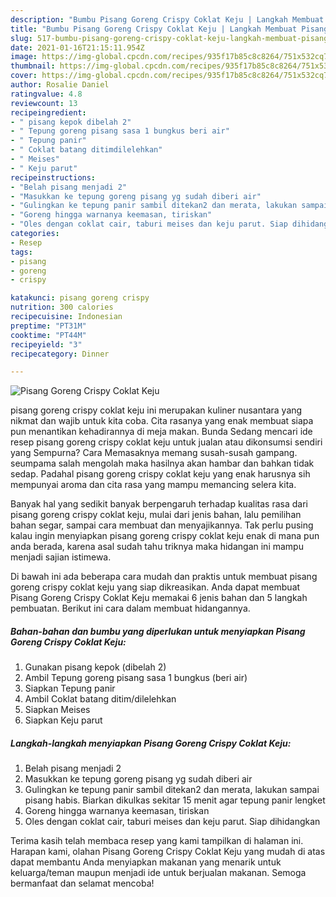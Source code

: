 ```yaml
---
description: "Bumbu Pisang Goreng Crispy Coklat Keju | Langkah Membuat Pisang Goreng Crispy Coklat Keju Yang Mudah Dan Praktis"
title: "Bumbu Pisang Goreng Crispy Coklat Keju | Langkah Membuat Pisang Goreng Crispy Coklat Keju Yang Mudah Dan Praktis"
slug: 517-bumbu-pisang-goreng-crispy-coklat-keju-langkah-membuat-pisang-goreng-crispy-coklat-keju-yang-mudah-dan-praktis
date: 2021-01-16T21:15:11.954Z
image: https://img-global.cpcdn.com/recipes/935f17b85c8c8264/751x532cq70/pisang-goreng-crispy-coklat-keju-foto-resep-utama.jpg
thumbnail: https://img-global.cpcdn.com/recipes/935f17b85c8c8264/751x532cq70/pisang-goreng-crispy-coklat-keju-foto-resep-utama.jpg
cover: https://img-global.cpcdn.com/recipes/935f17b85c8c8264/751x532cq70/pisang-goreng-crispy-coklat-keju-foto-resep-utama.jpg
author: Rosalie Daniel
ratingvalue: 4.8
reviewcount: 13
recipeingredient:
- " pisang kepok dibelah 2"
- " Tepung goreng pisang sasa 1 bungkus beri air"
- " Tepung panir"
- " Coklat batang ditimdilelehkan"
- " Meises"
- " Keju parut"
recipeinstructions:
- "Belah pisang menjadi 2"
- "Masukkan ke tepung goreng pisang yg sudah diberi air"
- "Gulingkan ke tepung panir sambil ditekan2 dan merata, lakukan sampai pisang habis. Biarkan dikulkas sekitar 15 menit agar tepung panir lengket"
- "Goreng hingga warnanya keemasan, tiriskan"
- "Oles dengan coklat cair, taburi meises dan keju parut. Siap dihidangkan"
categories:
- Resep
tags:
- pisang
- goreng
- crispy

katakunci: pisang goreng crispy 
nutrition: 300 calories
recipecuisine: Indonesian
preptime: "PT31M"
cooktime: "PT44M"
recipeyield: "3"
recipecategory: Dinner

---
```



![Pisang Goreng Crispy Coklat Keju](https://img-global.cpcdn.com/recipes/935f17b85c8c8264/751x532cq70/pisang-goreng-crispy-coklat-keju-foto-resep-utama.jpg)


pisang goreng crispy coklat keju ini merupakan kuliner nusantara yang nikmat dan wajib untuk kita coba. Cita rasanya yang enak membuat siapa pun menantikan kehadirannya di meja makan.
Bunda Sedang mencari ide resep pisang goreng crispy coklat keju untuk jualan atau dikonsumsi sendiri yang Sempurna? Cara Memasaknya memang susah-susah gampang. seumpama salah mengolah maka hasilnya akan hambar dan bahkan tidak sedap. Padahal pisang goreng crispy coklat keju yang enak harusnya sih mempunyai aroma dan cita rasa yang mampu memancing selera kita.

Banyak hal yang sedikit banyak berpengaruh terhadap kualitas rasa dari pisang goreng crispy coklat keju, mulai dari jenis bahan, lalu pemilihan bahan segar, sampai cara membuat dan menyajikannya. Tak perlu pusing kalau ingin menyiapkan pisang goreng crispy coklat keju enak di mana pun anda berada, karena asal sudah tahu triknya maka hidangan ini mampu menjadi sajian istimewa.




Di bawah ini ada beberapa cara mudah dan praktis untuk membuat pisang goreng crispy coklat keju yang siap dikreasikan. Anda dapat membuat Pisang Goreng Crispy Coklat Keju memakai 6 jenis bahan dan 5 langkah pembuatan. Berikut ini cara dalam membuat hidangannya.

<!--inarticleads1-->

##### Bahan-bahan dan bumbu yang diperlukan untuk menyiapkan Pisang Goreng Crispy Coklat Keju:

1. Gunakan  pisang kepok (dibelah 2)
1. Ambil  Tepung goreng pisang sasa 1 bungkus (beri air)
1. Siapkan  Tepung panir
1. Ambil  Coklat batang ditim/dilelehkan
1. Siapkan  Meises
1. Siapkan  Keju parut




<!--inarticleads2-->

##### Langkah-langkah menyiapkan Pisang Goreng Crispy Coklat Keju:

1. Belah pisang menjadi 2
1. Masukkan ke tepung goreng pisang yg sudah diberi air
1. Gulingkan ke tepung panir sambil ditekan2 dan merata, lakukan sampai pisang habis. Biarkan dikulkas sekitar 15 menit agar tepung panir lengket
1. Goreng hingga warnanya keemasan, tiriskan
1. Oles dengan coklat cair, taburi meises dan keju parut. Siap dihidangkan




Terima kasih telah membaca resep yang kami tampilkan di halaman ini. Harapan kami, olahan Pisang Goreng Crispy Coklat Keju yang mudah di atas dapat membantu Anda menyiapkan makanan yang menarik untuk keluarga/teman maupun menjadi ide untuk berjualan makanan. Semoga bermanfaat dan selamat mencoba!
